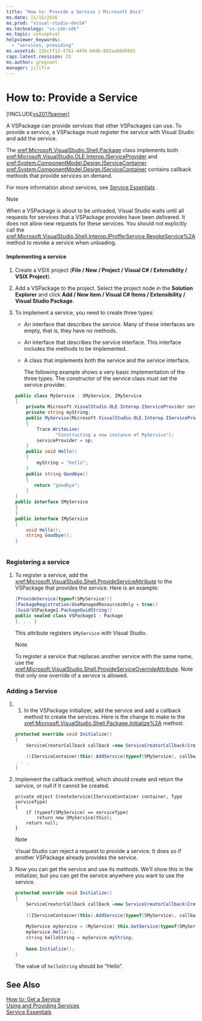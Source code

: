 ```yaml
---
title: "How to: Provide a Service | Microsoft Docs"
ms.date: 11/15/2016
ms.prod: "visual-studio-dev14"
ms.technology: "vs-ide-sdk"
ms.topic: conceptual
helpviewer_keywords: 
  - "services, providing"
ms.assetid: 12bc1f12-47b1-44f6-b8db-862aa88d50d1
caps.latest.revision: 23
ms.author: gregvanl
manager: jillfra
---
```

# How to: Provide a Service
[!INCLUDE[vs2017banner](../includes/vs2017banner.md)]

A VSPackage can provide services that other VSPackages can use. To provide a service, a VSPackage must register the service with Visual Studio and add the service.  
  
 The <xref:Microsoft.VisualStudio.Shell.Package> class implements both <xref:Microsoft.VisualStudio.OLE.Interop.IServiceProvider> and <xref:System.ComponentModel.Design.IServiceContainer>. <xref:System.ComponentModel.Design.IServiceContainer> contains callback methods that provide  services on demand.  
  
 For more information about services, see [Service Essentials](../extensibility/internals/service-essentials.md) .  
  
> [!NOTE]
>  When a VSPackage is about to be unloaded, Visual Studio waits until all requests for services that a VSPackage provides have been delivered. It does not allow new requests for these services. You should not explicitly call the <xref:Microsoft.VisualStudio.Shell.Interop.IProfferService.RevokeService%2A> method to revoke a service when unloading.  
  
#### Implementing a service  
  
1. Create a VSIX project (**File / New / Project / Visual C# / Extensiblity / VSIX Project**).  
  
2. Add a VSPackage to the project. Select the project node in the **Solution Explorer** and click **Add / New item / Visual C# Items / Extensibility / Visual Studio Package**.  
  
3. To implement a service, you need to create three types:  
  
   - An interface that describes the service. Many of these interfaces are empty, that is, they have no methods.  
  
   - An interface that describes the service interface. This interface includes the methods to be implemented.  
  
   - A class that implements both the service and the service interface.  
  
     The following example shows a very basic implementation of the three types. The constructor of the service class must set the service provider.  
  
   ```csharp  
   public class MyService : SMyService, IMyService  
   {  
       private Microsoft.VisualStudio.OLE.Interop.IServiceProvider serviceProvider;  
       private string myString;  
       public MyService(Microsoft.VisualStudio.OLE.Interop.IServiceProvider sp)  
       {  
           Trace.WriteLine(  
                  "Constructing a new instance of MyService");  
           serviceProvider = sp;  
       }  
       public void Hello()  
       {  
           myString = "hello";  
       }  
       public string Goodbye()  
       {  
          return "goodbye";  
       }  
   }  
   public interface SMyService  
   {  
   }  
   public interface IMyService  
   {  
       void Hello();  
       string Goodbye();  
   }  
  
   ```  
  
### Registering a service  
  
1.  To register a service, add the <xref:Microsoft.VisualStudio.Shell.ProvideServiceAttribute> to the VSPackage that provides the service. Here is an example:  
  
    ```csharp  
    [ProvideService(typeof(SMyService))]  
    [PackageRegistration(UseManagedResourcesOnly = true)]  
    [Guid(VSPackage1.PackageGuidString)]  
    public sealed class VSPackage1 : Package  
    {. . . }  
    ```  
  
     This attribute registers `SMyService` with Visual Studio.  
  
    > [!NOTE]
    >  To register a service that replaces another service with the same name, use the <xref:Microsoft.VisualStudio.Shell.ProvideServiceOverrideAttribute>. Note that only one override of a service is allowed.  
  
### Adding a Service  
  
1.  1.  In the VSPackage initializer, add the service and add a callback method to create the services. Here is the change to make to the <xref:Microsoft.VisualStudio.Shell.Package.Initialize%2A> method:  
  
    ```csharp  
    protected override void Initialize()  
    {  
        ServiceCreatorCallback callback =new ServiceCreatorCallback(CreateService);  
  
        ((IServiceContainer)this).AddService(typeof(SMyService), callback);  
    . . .  
    }  
    ```  
  
2.  Implement the callback method, which should create and return the service, or null if it cannot be created.  
  
    ```  
    private object CreateService(IServiceContainer container, Type serviceType)  
    {  
        if (typeof(SMyService) == serviceType)  
            return new SMyService(this);  
        return null;  
    }  
    ```  
  
    > [!NOTE]
    >  Visual Studio can reject a request to provide a service. It does so if another VSPackage already provides the service.  
  
3.  Now you can get the service and use its methods. We’ll show this in the initializer, but you can get the service anywhere you want to use the service.  
  
    ```csharp  
    protected override void Initialize()  
    {  
        ServiceCreatorCallback callback =new ServiceCreatorCallback(CreateService);  
  
        ((IServiceContainer)this).AddService(typeof(SMyService), callback);  
  
        MyService myService = (MyService) this.GetService(typeof(SMyService));  
        myService.Hello();  
        string helloString = myService.myString;  
  
        base.Initialize();  
    }  
    ```  
  
     The value of `helloString` should be “Hello”.  
  
## See Also  
 [How to: Get a Service](../extensibility/how-to-get-a-service.md)   
 [Using and Providing Services](../extensibility/using-and-providing-services.md)   
 [Service Essentials](../extensibility/internals/service-essentials.md)
